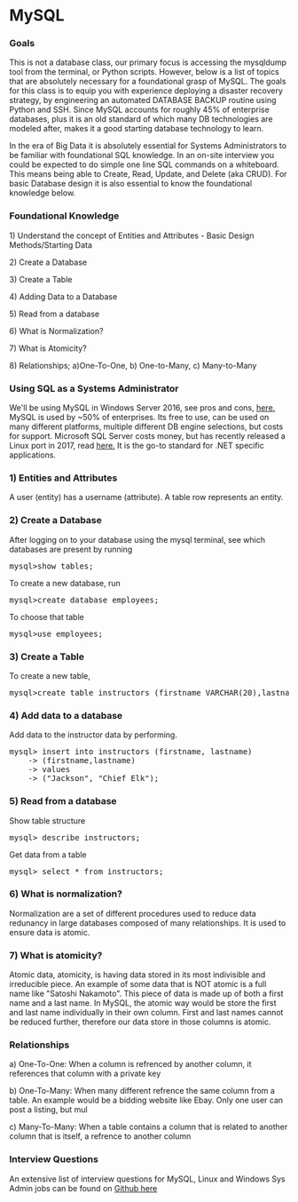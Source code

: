  <h1>MySQL</h1>
 

<h3>Goals</h3>

<p>
	This is not a database class, our primary focus is accessing the mysqldump tool from the terminal, or Python scripts.  However, below is a list of topics that are absolutely necessary for a foundational grasp of MySQL.  The goals for this class is to equip you with experience deploying a disaster recovery strategy, by engineering an automated DATABASE BACKUP routine using Python and SSH.  Since MySQL accounts for roughly 45% of enterprise databases, plus it is an old standard of which many DB technologies are modeled after, makes it a good starting database technology to learn.
</p>

<p>In the era of Big Data it is absolutely essential for Systems Administrators to be familiar with foundational SQL knowledge.  In an on-site interview you could be expected to do simple one line SQL commands on a whiteboard. This means being able to Create, Read, Update, and Delete (aka CRUD).  For basic Database design it is also essential to know the foundational knowledge below.
</p>

<h3>Foundational Knowledge</h3>

<p>1) Understand the concept of Entities and Attributes - Basic Design Methods/Starting Data</p>
<p>2) Create a Database</p>
<p>3) Create a Table</p>
<p>4) Adding Data to a Database</p>
<p>5) Read from a database</p>
<p>6) What is Normalization?</p>
<p>7) What is Atomicity?</p>
<p>8) Relationships; a)One-To-One, b) One-to-Many, c) Many-to-Many</p>


<h3>Using SQL as a Systems Administrator</h3>

<p>We'll be using MySQL in Windows Server 2016, see pros and cons, <a href="https://medium.com/@mindfiresolutions.usa/a-comparison-between-mysql-vs-ms-sql-server-58b537e474be">here.</a>  MySQL is used by ~50% of enterprises.  Its free to use, can be used on many different platforms, multiple different DB engine selections, but costs for support. Microsoft SQL Server costs money, but has recently released a Linux port in 2017, read <a href="https://www.wired.com/2017/01/microsofts-old-school-database-surprise-software-hit-year/">here.</a>  It is the go-to standard for .NET specific applications.
</p>


<h3>1) Entities and Attributes</h3>

<p>A user (entity) has a username (attribute). A table row represents an entity.</p>

<h3>2) Create a Database</h3>

<p>After logging on to your database using the mysql terminal, see which databases are present by running</p>

<pre>
mysql>show tables;
</pre>

<p>To create a new database, run</p>

<pre>
mysql>create database employees;
</pre>

<p>
To choose that table
</p>

<pre>
mysql>use employees;
</pre>

<h3>3) Create a Table</h3>

<p>
To create a new table,
</p>

<pre>
mysql>create table instructors (firstname VARCHAR(20),lastname VARCHAR(20));
</pre>

<h3>4) Add data to a database</h3>

<p>
Add data to the instructor data by performing.
</p>

<pre>
mysql> insert into instructors (firstname, lastname)
	-> (firstname,lastname)
	-> values
	-> ("Jackson", "Chief Elk");
</pre>

<h3>5) Read from a database</h3>

<p>Show table structure</p> 

<pre>
mysql> describe instructors;
</pre>


<p>Get data from a table</p>

<pre>
mysql> select * from instructors;
</pre>

<h3>6) What is normalization?</h3>

<p>
	Normalization are a set of different procedures used to reduce
	data redunancy in large databases composed of many relationships.  It is used to ensure data 
	is atomic.
</p>


<h3>7) What is atomicity?</h3>

<p>
	Atomic data, atomicity, is having data stored in its most indivisible and irreducible piece.  An example of some data that is NOT atomic is a full name like "Satoshi Nakamoto".  This piece of data is made up of both a first name and a last name. In MySQL, the atomic way would be store the first and last name individually in their own column.  First and last names cannot be reduced further, therefore our data store in those columns is atomic.
</p>

<h3>Relationships</h3>

<p>
a) One-To-One: When a column is refrenced by another column, it references that column with a private key
</p>

<p>
b) One-To-Many: When many different refrence the same column from a table. An example would be a bidding website like Ebay. Only one user can post a listing, but mul 	
</p>

<p>
c) Many-To-Many: When a table contains a column that is related to another column that is itself, a refrence to another column
</p>


<h3>Interview Questions</h3>

<p>
An extensive list of interview questions for MySQL, Linux and Windows Sys Admin jobs can be found on <a href="https://github.com/cshenoy/awesome-interviews">Github here</a>	
</p>
